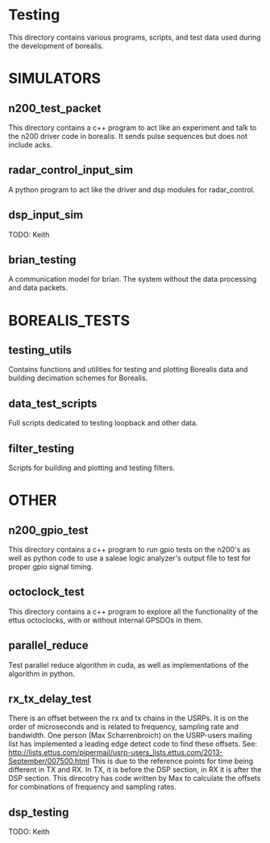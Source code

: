 # Testing #
This directory contains various programs, scripts, and test data used during the development of borealis.

# SIMULATORS #

## n200_test_packet ##
This directory contains a c++ program to act like an experiment and talk to the n200 driver code in borealis. It sends pulse sequences but does not include acks.

## radar_control_input_sim ##
A python program to act like the driver and dsp modules for radar_control.

## dsp_input_sim ##
TODO: Keith

## brian_testing ##
A communication model for brian. The system without the data processing and data packets. 

# BOREALIS_TESTS #

## testing_utils ##
Contains functions and utilities for testing and plotting Borealis data and building decimation schemes for Borealis. 

## data_test_scripts ##
Full scripts dedicated to testing loopback and other data. 

## filter_testing ## 
Scripts for building and plotting and testing filters. 

# OTHER #

## n200_gpio_test ##
This directory contains a c++ program to run gpio tests on the n200's as well as python code to use a saleae logic analyzer's output file to test for proper gpio signal timing.


## octoclock_test	## 
This directory contains a c++ program to explore all the functionality of the ettus octoclocks, with or without internal GPSDOs in them.

## parallel_reduce ##
Test parallel reduce algorithm in cuda, as well as implementations of the algorithm in python.

## rx_tx_delay_test	##
There is an offset between the rx and tx chains in the USRPs. It is on the order of microseconds and is related to frequency, sampling rate and bandwidth. One person (Max Scharrenbroich) on the USRP-users mailing list has implemented a leading edge detect code to find these offsets.
See: http://lists.ettus.com/pipermail/usrp-users_lists.ettus.com/2013-September/007500.html
This is due to the reference points for time being different in TX and RX. In TX, it is before the DSP section, in RX it is after the DSP section.
This direcotry has code written by Max to calculate the offsets for combinations of frequency and sampling rates.

## dsp_testing ## 

TODO: Keith


